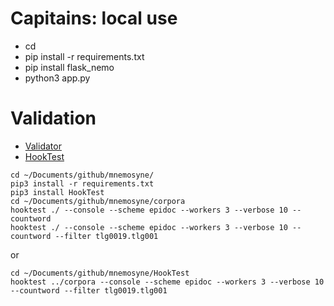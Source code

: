 # Capitains: local use
* cd <PATH>
* pip install -r requirements.txt
* pip install flask_nemo
* python3 app.py

# Validation
* [Validator](https://capitains-validator.herokuapp.com/)
* [HookTest](https://github.com/Capitains/HookTest)

```
cd ~/Documents/github/mnemosyne/
pip3 install -r requirements.txt
pip3 install HookTest
cd ~/Documents/github/mnemosyne/corpora
hooktest ./ --console --scheme epidoc --workers 3 --verbose 10 --countword
hooktest ./ --console --scheme epidoc --workers 3 --verbose 10 --countword --filter tlg0019.tlg001
```

or

```
cd ~/Documents/github/mnemosyne/HookTest
hooktest ../corpora --console --scheme epidoc --workers 3 --verbose 10 --countword --filter tlg0019.tlg001
```
